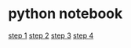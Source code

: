 # python notebook

[step 1](http://nbviewer.jupyter.org/github/hanada-yasutaka/python-notebook/blob/master/pythonstep/step1.ipynb#)
[step 2](http://nbviewer.jupyter.org/github/hanada-yasutaka/python-notebook/blob/master/pythonstep/step2.ipynb#)
[step 3](http://nbviewer.jupyter.org/github/hanada-yasutaka/python-notebook/blob/master/pythonstep/step3.ipynb#)
[step 4](http://nbviewer.jupyter.org/github/hanada-yasutaka/python-notebook/blob/master/pythonstep/step4.ipynb#)
